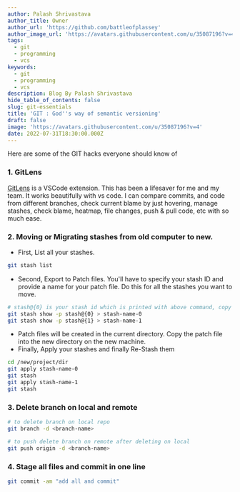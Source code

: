 ```yaml
---
author: Palash Shrivastava
author_title: Owner
author_url: 'https://github.com/battleofplassey'
author_image_url: 'https://avatars.githubusercontent.com/u/35087196?v=4'
tags:
  - git
  - programming
  - vcs
keywords:
  - git
  - programming
  - vcs
description: Blog By Palash Shrivastava
hide_table_of_contents: false
slug: git-essentials
title: 'GIT : God''s way of semantic versioning'
draft: false
image: 'https://avatars.githubusercontent.com/u/35087196?v=4'
date: 2022-07-31T18:30:00.000Z
---
```


Here are some of the GIT hacks everyone should know of

<!--truncate-->

### 1. GitLens

[GitLens](https://marketplace.visualstudio.com/items?itemName=eamodio.gitlens) is a VSCode extension. This has been a lifesaver for me and my team. It works beautifully with vs code. I can compare commits, and code from different branches, check current blame by just hovering, manage stashes, check blame, heatmap, file changes, push & pull code, etc with so much ease.

### 2. Moving or Migrating stashes from old computer to new.

* First, List all your stashes.

```bash
git stash list
```

* Second, Export to Patch files. You'll have to specify your stash ID and provide a name for your patch file. Do this for all the stashes you want to move.

```bash
# stash@{0} is your stash id which is printed with above command, copy and paste below
git stash show -p stash@{0} > stash-name-0
git stash show -p stash@{1} > stash-name-1
```

* Patch files will be created in the current directory. Copy the patch file into the new directory on the new machine.
* Finally, Apply your stashes and finally Re-Stash them

```bash
cd /new/project/dir
git apply stash-name-0
git stash
git apply stash-name-1
git stash
```

### 3. Delete branch on local and remote

```bash
# to delete branch on local repo
git branch -d <branch-name>

# to push delete branch on remote after deleting on local
git push origin -d <branch-name>
```

### 4. Stage all files and commit in one line

```bash
git commit -am "add all and commit"
```

